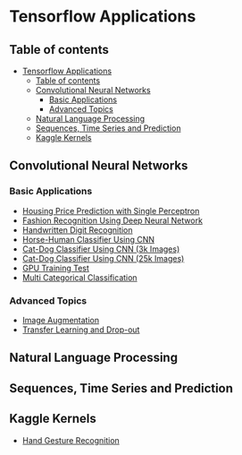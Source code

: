 # Tensorflow Applications
## Table of contents

- [Tensorflow Applications](#Tensorflow-Applications)
  - [Table of contents](#Table-of-contents)
  - [Convolutional Neural Networks](#Convolutional-Neural-Networks)
    - [Basic Applications](#Basic-Applications)
    - [Advanced Topics](#Advanced-Topics)
  - [Natural Language Processing](#Natural-Language-Processing)
  - [Sequences, Time Series and Prediction](#Sequences-Time-Series-and-Prediction)
  - [Kaggle Kernels](#Kaggle-Kernels)

## Convolutional Neural Networks
### Basic Applications
- [Housing Price Prediction with Single Perceptron](/Applications/Housing_Price_Prediction_with_Single_Perceptron.ipynb)
- [Fashion Recognition Using Deep Neural Network](/Applications/Fashion_Recognition_(DNN_and_CNN).ipynb)
- [Handwritten Digit Recognition](/Applications/Handwritten_Digit_Recognition.ipynb)
- [Horse-Human Classifier Using CNN](/Applications/Horse-Human_Classifier_Using_CNN.ipynb)
- [Cat-Dog Classifier Using CNN (3k Images)](/Applications/Cat-Dog_Classifier_(3k_Images).ipynb)
- [Cat-Dog Classifier Using CNN (25k Images)](/Applications/Cat-Dog_Classifier_(25k_Images).ipynb)
- [GPU Training Test](/Applications/GPU_Training_Test.ipynb)
- [Multi Categorical Classification](Applications/Multi_Categorical_Classification.ipynb)
### Advanced Topics
-  [Image Augmentation](/Applications/Image_Augmentation.ipynb)
-  [Transfer Learning and Drop-out](/Applications/Transfer_Learning_and_Drop-out.ipynb)

## Natural Language Processing

## Sequences, Time Series and Prediction

## Kaggle Kernels
- [Hand Gesture Recognition](/Applications/Hand_Gesture_Recognition_Using_CNN.ipynb)